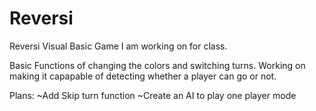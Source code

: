 Reversi
=======

Reversi Visual Basic Game I am working on for class.

Basic Functions of changing the colors and switching turns. Working on making it capapable of detecting whether a player can go or not. 

Plans:
~Add Skip turn function
~Create an AI to play one player mode


